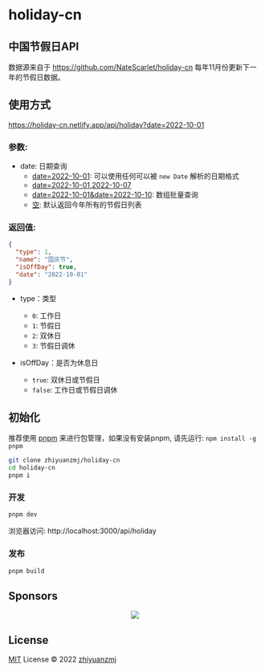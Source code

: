 # holiday-cn

## 中国节假日API
数据源来自于 https://github.com/NateScarlet/holiday-cn 每年11月份更新下一年的节假日数据。

## 使用方式
https://holiday-cn.netlify.app/api/holiday?date=2022-10-01
### 参数:
- date: 日期查询
  - [date=2022-10-01](https://holiday-cn.netlify.app/api/holiday?date=2022-10-01): 可以使用任何可以被 `new Date` 解析的日期格式
  - [date=2022-10-01,2022-10-07](https://holiday-cn.netlify.app/api/holiday?date=2022-10-01,2022-10-07)
  - [date=2022-10-01&date=2022-10-10](https://holiday-cn.netlify.app/api/holiday?date=2022-10-01&date=2022-10-10): 数组批量查询
  - [空](https://holiday-cn.netlify.app/api/holiday): 默认返回今年所有的节假日列表

### 返回值:
``` json
{
  "type": 1,
  "name": "国庆节",
  "isOffDay": true,
  "date": "2022-10-01"
}
```

- type：类型
  - `0`: 工作日
  - `1`: 节假日
  - `2`: 双休日
  - `3`: 节假日调休

- isOffDay：是否为休息日
  - `true`: 双休日或节假日
  - `false`: 工作日或节假日调休

## 初始化
推荐使用 [pnpm](https://github.com/pnpm/pnpm) 来进行包管理，如果没有安装pnpm, 请先运行: `npm install -g pnpm`

``` sh
git clone zhiyuanzmj/holiday-cn
cd holiday-cn
pnpm i
```

### 开发
``` sh
pnpm dev
```
浏览器访问: http://localhost:3000/api/holiday

### 发布
``` sh
pnpm build
```

## Sponsors

<p align="center">
  <a href="https://cdn.jsdelivr.net/gh/antfu/static/sponsors.svg">
    <img src='https://cdn.jsdelivr.net/gh/antfu/static/sponsors.svg'/>
  </a>
</p>

## License

[MIT](./LICENSE) License © 2022 [zhiyuanzmj](https://github.com/zhiyuanzmj)
